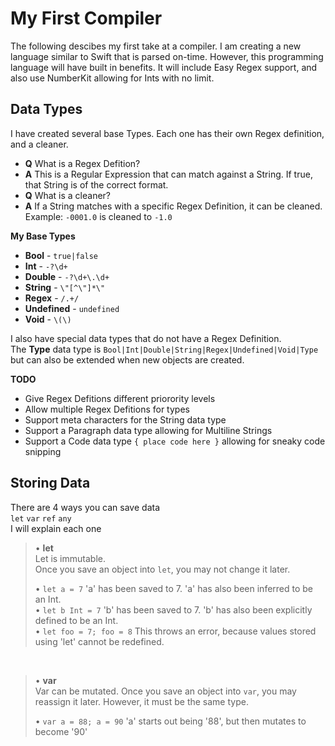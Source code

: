 # My First Compiler
The following descibes my first take at a compiler. I am creating a new language similar to Swift that is parsed on-time. However, this programming language will have built in benefits. It will include Easy Regex support, and also use NumberKit allowing for Ints with no limit.


## Data Types
I have created several base Types. Each one has their own Regex definition, and a cleaner.<br>
 - **Q** What is a Regex Defition?<br>
 - **A** This is a Regular Expression that can match against a String. If true, that String is of the correct format.
 - **Q** What is a cleaner?
 - **A** If a String matches with a specific Regex Definition, it can be cleaned. Example: `-0001.0` is cleaned to `-1.0`
 
**My Base Types**
 - **Bool** - `true|false`
 - **Int** - `-?\d+`
 - **Double** - `-?\d+\.\d+`
 - **String** - `\"[^\"]*\"`
 - **Regex** - `/.+/`
 - **Undefined** - `undefined`
 - **Void** - `\(\)`
 
I also have special data types that do not have a Regex Definition.<br>
The **Type** data type is `Bool|Int|Double|String|Regex|Undefined|Void|Type` but can also be extended when new objects are created.

**TODO**
 - Give Regex Defitions different priorority levels
 - Allow multiple Regex Defitions for types
 - Support meta characters for the String data type
 - Support a Paragraph data type allowing for Multiline Strings
 - Support a Code data type `{ place code here }` allowing for sneaky code snipping

## Storing Data
There are 4 ways you can save data<br>
`let` `var` `ref` `any`<br>
I will explain each one

>• **let**<br>
Let is immutable.<br>
Once you save an object into `let`, you may not change it later.
>
>• `let a = 7` 'a' has been saved to 7. 'a' has also been inferred to be an Int.<br>
• `let b Int = 7` 'b' has been saved to 7. 'b' has also been explicitly defined to be an Int.<br>
• `let foo = 7; foo = 8` This throws an error, because values stored using 'let' cannot be redefined.

<br>

>• **var**<br>
Var can be mutated.
Once you save an object into `var`, you may reassign it later. However, it must be the same type.
>
>• `var a = 88; a = 90` 'a' starts out being '88', but then mutates to become '90'

<br>



